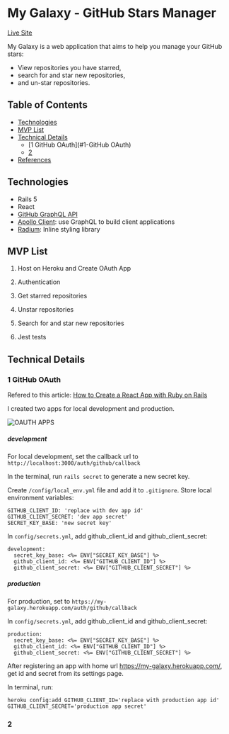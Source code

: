 # My Galaxy - GitHub Stars Manager

[Live Site](https://my-galaxy.herokuapp.com/)

My Galaxy is a web application that aims to help you manage your GitHub stars:

- View repositories you have starred,
- search for and star new repositories,
- and un-star repositories.

## Table of Contents

- [Technologies](#technologies)
- [MVP List](#mvp-list)
- [Technical Details](#technical-details)
  - [1 GitHub OAuth](#1-GitHub OAuth)
  - [2](#2)
- [References](#references)

## Technologies

- Rails 5
- React
- [GitHub GraphQL API](https://developer.github.com/v4/)
- [Apollo Client](https://www.apollographql.com/docs/react/): use GraphQL to build client applications
- [Radium](https://formidable.com/open-source/radium/): Inline styling library

## MVP List

1. Host on Heroku and Create OAuth App

2. Authentication

3. Get starred repositories

4. Unstar repositories

5. Search for and star new repositories

6. Jest tests

## Technical Details

### 1 GitHub OAuth

Refered to this article:
[How to Create a React App with Ruby on Rails](https://zayne.io/blog/how-to-create-a-react-app-with-ruby-on-rails)

I created two apps for local development and production.

![OAUTH APPS](https://res.cloudinary.com/devleg/image/upload/v1538289635/apps.png)

##### development

For local development, set the callback url to `http://localhost:3000/auth/github/callback`

In the terminal, run `rails secret` to generate a new secret key.

Create `/config/local_env.yml` file and add it to `.gitignore`. Store local environment variables:

```
GITHUB_CLIENT_ID: 'replace with dev app id'
GITHUB_CLIENT_SECRET: 'dev app secret'
SECRET_KEY_BASE: 'new secret key'
```

In `config/secrets.yml`, add github_client_id and github_client_secret:

```
development:
  secret_key_base: <%= ENV["SECRET_KEY_BASE"] %>
  github_client_id: <%= ENV["GITHUB_CLIENT_ID"] %>
  github_client_secret: <%= ENV["GITHUB_CLIENT_SECRET"] %>
```

##### production

For production, set to `https://my-galaxy.herokuapp.com/auth/github/callback`

In `config/secrets.yml`, add github_client_id and github_client_secret:

```
production:
  secret_key_base: <%= ENV["SECRET_KEY_BASE"] %>
  github_client_id: <%= ENV["GITHUB_CLIENT_ID"] %>
  github_client_secret: <%= ENV["GITHUB_CLIENT_SECRET"] %>
```

After registering an app with home url https://my-galaxy.herokuapp.com/, get id and secret from its settings page.

In terminal, run:

```
heroku config:add GITHUB_CLIENT_ID='replace with production app id' GITHUB_CLIENT_SECRET='production app secret'
```

### 2
